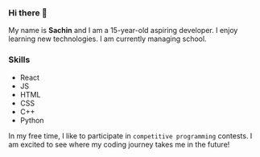### Hi there 👋


My name is **Sachin** and I am a 15-year-old aspiring developer. I enjoy learning new technologies. I am currently managing school.<br/>

### Skills
* React 
* JS
* HTML 
* CSS  
* C++
* Python

In my free time, I like to participate in `competitive programming` contests. I am excited to see where my coding journey takes me in the future!

